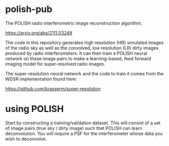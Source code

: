 # polish-pub

The POLISH radio interferometric image reconstruction algorithm. 

https://arxiv.org/abs/2111.03249

The code in this repository generates high resolution (HR) simulated images of the radio sky as well as the convolved, low resolution (LR) dirty images produced by radio interferometers. It can then train a POLISH neural network on these image pairs to make a learning-based, feed forward imaging model for super-resolved radio images. 

The super-resolution neural network and the code to train it comes from the WDSR implementation found here:

https://github.com/krasserm/super-resolution

# using POLISH

Start by constructing a training/validation dataset. This will consist of a set of image pairs (true sky / dirty image) such that POLISH can learn deconvolution. You will require a PSF for the interferometer whose data you wish to deconvolve.  
